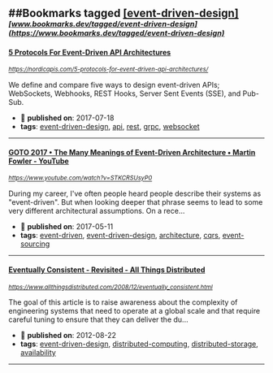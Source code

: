 ##Bookmarks tagged [[event-driven-design]](https://www.bookmarks.dev?q=[event-driven-design])
_<sup><sup>[www.bookmarks.dev/tagged/event-driven-design](https://www.bookmarks.dev/tagged/event-driven-design)</sup></sup>_
---
#### [5 Protocols For Event-Driven API Architectures](https://nordicapis.com/5-protocols-for-event-driven-api-architectures/)
_<sup>https://nordicapis.com/5-protocols-for-event-driven-api-architectures/</sup>_

We define and compare five ways to design event-driven APIs; WebSockets, Webhooks, REST Hooks, Server Sent Events (SSE), and Pub-Sub.
* :calendar: **published on**: 2017-07-18
* **tags**: [event-driven-design](../tagged/event-driven-design.md), [api](../tagged/api.md), [rest](../tagged/rest.md), [grpc](../tagged/grpc.md), [websocket](../tagged/websocket.md)
---
#### [GOTO 2017 • The Many Meanings of Event-Driven Architecture • Martin Fowler - YouTube](https://www.youtube.com/watch?v=STKCRSUsyP0)
_<sup>https://www.youtube.com/watch?v=STKCRSUsyP0</sup>_

During my career, I've often people heard people describe their systems as "event-driven". But when looking deeper that phrase seems to lead to some very different architectural assumptions. On a rece...
* :calendar: **published on**: 2017-05-11
* **tags**: [event-driven](../tagged/event-driven.md), [event-driven-design](../tagged/event-driven-design.md), [architecture](../tagged/architecture.md), [cqrs](../tagged/cqrs.md), [event-sourcing](../tagged/event-sourcing.md)
---
#### [Eventually Consistent - Revisited - All Things Distributed](https://www.allthingsdistributed.com/2008/12/eventually_consistent.html)
_<sup>https://www.allthingsdistributed.com/2008/12/eventually_consistent.html</sup>_

The goal of this article is to raise awareness about the complexity of engineering systems that need to operate at a global scale and that require careful tuning to ensure that they can deliver the du...
* :calendar: **published on**: 2012-08-22
* **tags**: [event-driven-design](../tagged/event-driven-design.md), [distributed-computing](../tagged/distributed-computing.md), [distributed-storage](../tagged/distributed-storage.md), [availability](../tagged/availability.md)
---
